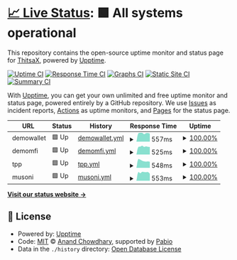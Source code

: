 # [📈 Live Status](https://ThitsaX.github.io/uptime/): <!--live status--> **🟩 All systems operational**

This repository contains the open-source uptime monitor and status page for [ThitsaX](https://ThitsaX.github.io/uptime/), powered by [Upptime](https://github.com/upptime/upptime).

[![Uptime CI](https://github.com/ThitsaX/uptime/workflows/Uptime%20CI/badge.svg)](https://github.com/ThitsaX/uptime/actions?query=workflow%3A%22Uptime+CI%22)
[![Response Time CI](https://github.com/ThitsaX/uptime/workflows/Response%20Time%20CI/badge.svg)](https://github.com/ThitsaX/uptime/actions?query=workflow%3A%22Response+Time+CI%22)
[![Graphs CI](https://github.com/ThitsaX/uptime/workflows/Graphs%20CI/badge.svg)](https://github.com/ThitsaX/uptime/actions?query=workflow%3A%22Graphs+CI%22)
[![Static Site CI](https://github.com/ThitsaX/uptime/workflows/Static%20Site%20CI/badge.svg)](https://github.com/ThitsaX/uptime/actions?query=workflow%3A%22Static+Site+CI%22)
[![Summary CI](https://github.com/ThitsaX/uptime/workflows/Summary%20CI/badge.svg)](https://github.com/ThitsaX/uptime/actions?query=workflow%3A%22Summary+CI%22)

With [Upptime](https://upptime.js.org), you can get your own unlimited and free uptime monitor and status page, powered entirely by a GitHub repository. We use [Issues](https://github.com/ThitsaX/uptime/issues) as incident reports, [Actions](https://github.com/ThitsaX/uptime/actions) as uptime monitors, and [Pages](https://status.thitsax-pre.com) for the status page.

<!--start: status pages-->
<!-- This summary is generated by Upptime (https://github.com/upptime/upptime) -->
<!-- Do not edit this manually, your changes will be overwritten -->
<!-- prettier-ignore -->
| URL | Status | History | Response Time | Uptime |
| --- | ------ | ------- | ------------- | ------ |
| <img alt="" src="https://icons.duckduckgo.com/ip3/null.ico" height="13"> demowallet | 🟩 Up | [demowallet.yml](https://github.com/ThitsaX/uptime/commits/HEAD/history/demowallet.yml) | <details><summary><img alt="Response time graph" src="./graphs/demowallet/response-time-week.png" height="20"> 557ms</summary><br><a href="https://status.thitsax-pre.com/history/demowallet"><img alt="Response time 802" src="https://img.shields.io/endpoint?url=https%3A%2F%2Fraw.githubusercontent.com%2FThitsaX%2Fuptime%2FHEAD%2Fapi%2Fdemowallet%2Fresponse-time.json"></a><br><a href="https://status.thitsax-pre.com/history/demowallet"><img alt="24-hour response time 532" src="https://img.shields.io/endpoint?url=https%3A%2F%2Fraw.githubusercontent.com%2FThitsaX%2Fuptime%2FHEAD%2Fapi%2Fdemowallet%2Fresponse-time-day.json"></a><br><a href="https://status.thitsax-pre.com/history/demowallet"><img alt="7-day response time 557" src="https://img.shields.io/endpoint?url=https%3A%2F%2Fraw.githubusercontent.com%2FThitsaX%2Fuptime%2FHEAD%2Fapi%2Fdemowallet%2Fresponse-time-week.json"></a><br><a href="https://status.thitsax-pre.com/history/demowallet"><img alt="30-day response time 545" src="https://img.shields.io/endpoint?url=https%3A%2F%2Fraw.githubusercontent.com%2FThitsaX%2Fuptime%2FHEAD%2Fapi%2Fdemowallet%2Fresponse-time-month.json"></a><br><a href="https://status.thitsax-pre.com/history/demowallet"><img alt="1-year response time 802" src="https://img.shields.io/endpoint?url=https%3A%2F%2Fraw.githubusercontent.com%2FThitsaX%2Fuptime%2FHEAD%2Fapi%2Fdemowallet%2Fresponse-time-year.json"></a></details> | <details><summary><a href="https://status.thitsax-pre.com/history/demowallet">100.00%</a></summary><a href="https://status.thitsax-pre.com/history/demowallet"><img alt="All-time uptime 70.57%" src="https://img.shields.io/endpoint?url=https%3A%2F%2Fraw.githubusercontent.com%2FThitsaX%2Fuptime%2FHEAD%2Fapi%2Fdemowallet%2Fuptime.json"></a><br><a href="https://status.thitsax-pre.com/history/demowallet"><img alt="24-hour uptime 100.00%" src="https://img.shields.io/endpoint?url=https%3A%2F%2Fraw.githubusercontent.com%2FThitsaX%2Fuptime%2FHEAD%2Fapi%2Fdemowallet%2Fuptime-day.json"></a><br><a href="https://status.thitsax-pre.com/history/demowallet"><img alt="7-day uptime 100.00%" src="https://img.shields.io/endpoint?url=https%3A%2F%2Fraw.githubusercontent.com%2FThitsaX%2Fuptime%2FHEAD%2Fapi%2Fdemowallet%2Fuptime-week.json"></a><br><a href="https://status.thitsax-pre.com/history/demowallet"><img alt="30-day uptime 100.00%" src="https://img.shields.io/endpoint?url=https%3A%2F%2Fraw.githubusercontent.com%2FThitsaX%2Fuptime%2FHEAD%2Fapi%2Fdemowallet%2Fuptime-month.json"></a><br><a href="https://status.thitsax-pre.com/history/demowallet"><img alt="1-year uptime 70.57%" src="https://img.shields.io/endpoint?url=https%3A%2F%2Fraw.githubusercontent.com%2FThitsaX%2Fuptime%2FHEAD%2Fapi%2Fdemowallet%2Fuptime-year.json"></a></details>
| <img alt="" src="https://icons.duckduckgo.com/ip3/null.ico" height="13"> demomfi | 🟩 Up | [demomfi.yml](https://github.com/ThitsaX/uptime/commits/HEAD/history/demomfi.yml) | <details><summary><img alt="Response time graph" src="./graphs/demomfi/response-time-week.png" height="20"> 525ms</summary><br><a href="https://status.thitsax-pre.com/history/demomfi"><img alt="Response time 487" src="https://img.shields.io/endpoint?url=https%3A%2F%2Fraw.githubusercontent.com%2FThitsaX%2Fuptime%2FHEAD%2Fapi%2Fdemomfi%2Fresponse-time.json"></a><br><a href="https://status.thitsax-pre.com/history/demomfi"><img alt="24-hour response time 501" src="https://img.shields.io/endpoint?url=https%3A%2F%2Fraw.githubusercontent.com%2FThitsaX%2Fuptime%2FHEAD%2Fapi%2Fdemomfi%2Fresponse-time-day.json"></a><br><a href="https://status.thitsax-pre.com/history/demomfi"><img alt="7-day response time 525" src="https://img.shields.io/endpoint?url=https%3A%2F%2Fraw.githubusercontent.com%2FThitsaX%2Fuptime%2FHEAD%2Fapi%2Fdemomfi%2Fresponse-time-week.json"></a><br><a href="https://status.thitsax-pre.com/history/demomfi"><img alt="30-day response time 529" src="https://img.shields.io/endpoint?url=https%3A%2F%2Fraw.githubusercontent.com%2FThitsaX%2Fuptime%2FHEAD%2Fapi%2Fdemomfi%2Fresponse-time-month.json"></a><br><a href="https://status.thitsax-pre.com/history/demomfi"><img alt="1-year response time 487" src="https://img.shields.io/endpoint?url=https%3A%2F%2Fraw.githubusercontent.com%2FThitsaX%2Fuptime%2FHEAD%2Fapi%2Fdemomfi%2Fresponse-time-year.json"></a></details> | <details><summary><a href="https://status.thitsax-pre.com/history/demomfi">100.00%</a></summary><a href="https://status.thitsax-pre.com/history/demomfi"><img alt="All-time uptime 85.68%" src="https://img.shields.io/endpoint?url=https%3A%2F%2Fraw.githubusercontent.com%2FThitsaX%2Fuptime%2FHEAD%2Fapi%2Fdemomfi%2Fuptime.json"></a><br><a href="https://status.thitsax-pre.com/history/demomfi"><img alt="24-hour uptime 100.00%" src="https://img.shields.io/endpoint?url=https%3A%2F%2Fraw.githubusercontent.com%2FThitsaX%2Fuptime%2FHEAD%2Fapi%2Fdemomfi%2Fuptime-day.json"></a><br><a href="https://status.thitsax-pre.com/history/demomfi"><img alt="7-day uptime 100.00%" src="https://img.shields.io/endpoint?url=https%3A%2F%2Fraw.githubusercontent.com%2FThitsaX%2Fuptime%2FHEAD%2Fapi%2Fdemomfi%2Fuptime-week.json"></a><br><a href="https://status.thitsax-pre.com/history/demomfi"><img alt="30-day uptime 100.00%" src="https://img.shields.io/endpoint?url=https%3A%2F%2Fraw.githubusercontent.com%2FThitsaX%2Fuptime%2FHEAD%2Fapi%2Fdemomfi%2Fuptime-month.json"></a><br><a href="https://status.thitsax-pre.com/history/demomfi"><img alt="1-year uptime 85.68%" src="https://img.shields.io/endpoint?url=https%3A%2F%2Fraw.githubusercontent.com%2FThitsaX%2Fuptime%2FHEAD%2Fapi%2Fdemomfi%2Fuptime-year.json"></a></details>
| <img alt="" src="https://icons.duckduckgo.com/ip3/null.ico" height="13"> tpp | 🟩 Up | [tpp.yml](https://github.com/ThitsaX/uptime/commits/HEAD/history/tpp.yml) | <details><summary><img alt="Response time graph" src="./graphs/tpp/response-time-week.png" height="20"> 548ms</summary><br><a href="https://status.thitsax-pre.com/history/tpp"><img alt="Response time 560" src="https://img.shields.io/endpoint?url=https%3A%2F%2Fraw.githubusercontent.com%2FThitsaX%2Fuptime%2FHEAD%2Fapi%2Ftpp%2Fresponse-time.json"></a><br><a href="https://status.thitsax-pre.com/history/tpp"><img alt="24-hour response time 471" src="https://img.shields.io/endpoint?url=https%3A%2F%2Fraw.githubusercontent.com%2FThitsaX%2Fuptime%2FHEAD%2Fapi%2Ftpp%2Fresponse-time-day.json"></a><br><a href="https://status.thitsax-pre.com/history/tpp"><img alt="7-day response time 548" src="https://img.shields.io/endpoint?url=https%3A%2F%2Fraw.githubusercontent.com%2FThitsaX%2Fuptime%2FHEAD%2Fapi%2Ftpp%2Fresponse-time-week.json"></a><br><a href="https://status.thitsax-pre.com/history/tpp"><img alt="30-day response time 539" src="https://img.shields.io/endpoint?url=https%3A%2F%2Fraw.githubusercontent.com%2FThitsaX%2Fuptime%2FHEAD%2Fapi%2Ftpp%2Fresponse-time-month.json"></a><br><a href="https://status.thitsax-pre.com/history/tpp"><img alt="1-year response time 560" src="https://img.shields.io/endpoint?url=https%3A%2F%2Fraw.githubusercontent.com%2FThitsaX%2Fuptime%2FHEAD%2Fapi%2Ftpp%2Fresponse-time-year.json"></a></details> | <details><summary><a href="https://status.thitsax-pre.com/history/tpp">100.00%</a></summary><a href="https://status.thitsax-pre.com/history/tpp"><img alt="All-time uptime 91.60%" src="https://img.shields.io/endpoint?url=https%3A%2F%2Fraw.githubusercontent.com%2FThitsaX%2Fuptime%2FHEAD%2Fapi%2Ftpp%2Fuptime.json"></a><br><a href="https://status.thitsax-pre.com/history/tpp"><img alt="24-hour uptime 100.00%" src="https://img.shields.io/endpoint?url=https%3A%2F%2Fraw.githubusercontent.com%2FThitsaX%2Fuptime%2FHEAD%2Fapi%2Ftpp%2Fuptime-day.json"></a><br><a href="https://status.thitsax-pre.com/history/tpp"><img alt="7-day uptime 100.00%" src="https://img.shields.io/endpoint?url=https%3A%2F%2Fraw.githubusercontent.com%2FThitsaX%2Fuptime%2FHEAD%2Fapi%2Ftpp%2Fuptime-week.json"></a><br><a href="https://status.thitsax-pre.com/history/tpp"><img alt="30-day uptime 99.98%" src="https://img.shields.io/endpoint?url=https%3A%2F%2Fraw.githubusercontent.com%2FThitsaX%2Fuptime%2FHEAD%2Fapi%2Ftpp%2Fuptime-month.json"></a><br><a href="https://status.thitsax-pre.com/history/tpp"><img alt="1-year uptime 91.60%" src="https://img.shields.io/endpoint?url=https%3A%2F%2Fraw.githubusercontent.com%2FThitsaX%2Fuptime%2FHEAD%2Fapi%2Ftpp%2Fuptime-year.json"></a></details>
| <img alt="" src="https://icons.duckduckgo.com/ip3/null.ico" height="13"> musoni | 🟩 Up | [musoni.yml](https://github.com/ThitsaX/uptime/commits/HEAD/history/musoni.yml) | <details><summary><img alt="Response time graph" src="./graphs/musoni/response-time-week.png" height="20"> 553ms</summary><br><a href="https://status.thitsax-pre.com/history/musoni"><img alt="Response time 482" src="https://img.shields.io/endpoint?url=https%3A%2F%2Fraw.githubusercontent.com%2FThitsaX%2Fuptime%2FHEAD%2Fapi%2Fmusoni%2Fresponse-time.json"></a><br><a href="https://status.thitsax-pre.com/history/musoni"><img alt="24-hour response time 465" src="https://img.shields.io/endpoint?url=https%3A%2F%2Fraw.githubusercontent.com%2FThitsaX%2Fuptime%2FHEAD%2Fapi%2Fmusoni%2Fresponse-time-day.json"></a><br><a href="https://status.thitsax-pre.com/history/musoni"><img alt="7-day response time 553" src="https://img.shields.io/endpoint?url=https%3A%2F%2Fraw.githubusercontent.com%2FThitsaX%2Fuptime%2FHEAD%2Fapi%2Fmusoni%2Fresponse-time-week.json"></a><br><a href="https://status.thitsax-pre.com/history/musoni"><img alt="30-day response time 527" src="https://img.shields.io/endpoint?url=https%3A%2F%2Fraw.githubusercontent.com%2FThitsaX%2Fuptime%2FHEAD%2Fapi%2Fmusoni%2Fresponse-time-month.json"></a><br><a href="https://status.thitsax-pre.com/history/musoni"><img alt="1-year response time 482" src="https://img.shields.io/endpoint?url=https%3A%2F%2Fraw.githubusercontent.com%2FThitsaX%2Fuptime%2FHEAD%2Fapi%2Fmusoni%2Fresponse-time-year.json"></a></details> | <details><summary><a href="https://status.thitsax-pre.com/history/musoni">100.00%</a></summary><a href="https://status.thitsax-pre.com/history/musoni"><img alt="All-time uptime 91.44%" src="https://img.shields.io/endpoint?url=https%3A%2F%2Fraw.githubusercontent.com%2FThitsaX%2Fuptime%2FHEAD%2Fapi%2Fmusoni%2Fuptime.json"></a><br><a href="https://status.thitsax-pre.com/history/musoni"><img alt="24-hour uptime 100.00%" src="https://img.shields.io/endpoint?url=https%3A%2F%2Fraw.githubusercontent.com%2FThitsaX%2Fuptime%2FHEAD%2Fapi%2Fmusoni%2Fuptime-day.json"></a><br><a href="https://status.thitsax-pre.com/history/musoni"><img alt="7-day uptime 100.00%" src="https://img.shields.io/endpoint?url=https%3A%2F%2Fraw.githubusercontent.com%2FThitsaX%2Fuptime%2FHEAD%2Fapi%2Fmusoni%2Fuptime-week.json"></a><br><a href="https://status.thitsax-pre.com/history/musoni"><img alt="30-day uptime 100.00%" src="https://img.shields.io/endpoint?url=https%3A%2F%2Fraw.githubusercontent.com%2FThitsaX%2Fuptime%2FHEAD%2Fapi%2Fmusoni%2Fuptime-month.json"></a><br><a href="https://status.thitsax-pre.com/history/musoni"><img alt="1-year uptime 91.44%" src="https://img.shields.io/endpoint?url=https%3A%2F%2Fraw.githubusercontent.com%2FThitsaX%2Fuptime%2FHEAD%2Fapi%2Fmusoni%2Fuptime-year.json"></a></details>

<!--end: status pages-->

[**Visit our status website →**](https://status.thitsax-pre.com)

## 📄 License

- Powered by: [Upptime](https://github.com/upptime/upptime)
- Code: [MIT](./LICENSE) © [Anand Chowdhary](https://anandchowdhary.com), supported by [Pabio](https://pabio.com)
- Data in the `./history` directory: [Open Database License](https://opendatacommons.org/licenses/odbl/1-0/)
